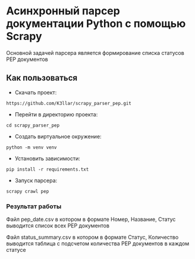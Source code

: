 # Асинхронный парсер документации Python с помощью Scrapy

Основной задачей парсера является формирование списка статусов PEP документов

## Как пользоваться
- Скачать проект:
```
https://github.com/K3llar/scrapy_parser_pep.git
```
- Перейти в директорию проекта:
```
cd scrapy_parser_pep
```
- Создать виртуальное окружение:
```
python -m venv venv
```
- Установить зависимости:
```
pip install -r requirements.txt
```
- Запуск парсера:
```
scrapy crawl pep
```

### Результат работы
Файл pep_date.csv в котором в формате Номер, Название, Статус
выводится список всех PEP документов

Файл status_summary.csv в котором в формате Статус, Количество
выводится таблица с подсчетом количества PEP документов в каждом
статусе

